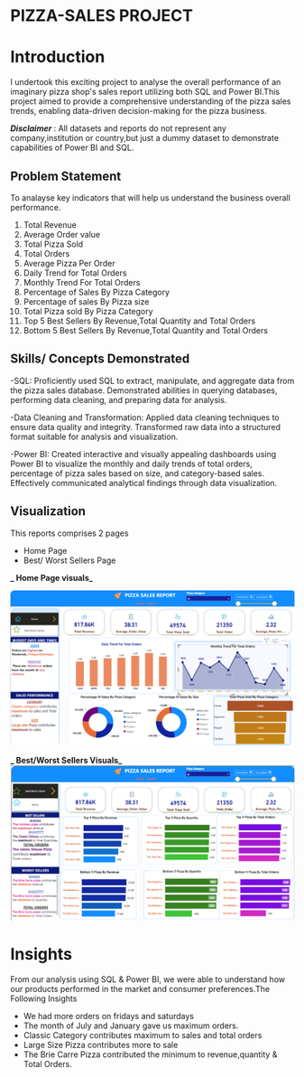 # PIZZA-SALES PROJECT

#  Introduction
I undertook this  exciting project to analyse the overall performance of an imaginary pizza shop's sales report utilizing both SQL and Power BI.This project aimed to provide a comprehensive understanding of the pizza sales trends, enabling data-driven decision-making for the pizza business.

**_Disclaimer_** : All datasets and reports do not represent any company,institution or country,but just a dummy dataset to demonstrate capabilities of Power BI and SQL.

## Problem Statement
To analayse key indicators that will help us understand the business overall performance.
1. Total Revenue
2. Average Order value
3. Total Pizza Sold
4. Total Orders
5. Average Pizza Per Order
6. Daily Trend for Total Orders
7. Monthly Trend For Total Orders
8. Percentage of Sales By Pizza Category
9. Percentage of sales By Pizza size
10. Total Pizza sold By Pizza Category
11. Top 5 Best Sellers By Revenue,Total Quantity and Total Orders
12. Bottom 5 Best Sellers By Revenue,Total Quantity and Total Orders

## Skills/ Concepts Demonstrated
-SQL: Proficiently used SQL to extract, manipulate, and aggregate data from the pizza sales database. Demonstrated abilities in querying databases, performing data cleaning, and preparing data for analysis.

-Data Cleaning and Transformation: Applied data cleaning techniques to ensure data quality and integrity. Transformed raw data into a structured format suitable for analysis and visualization.

-Power BI: Created interactive and visually appealing dashboards using Power BI to visualize the monthly and daily trends of total orders, percentage of pizza sales based on size, and category-based sales. Effectively communicated analytical findings through data visualization.

## Visualization
This reports comprises 2 pages
- Home Page
- Best/ Worst Sellers Page

**_ Home Page visuals_**
  
  ![](home1.png)

**_ Best/Worst Sellers Visuals_**
![](BestWorstseller.png)

# Insights
From our analysis using SQL & Power BI, we were able to understand how our products performed in the market and consumer preferences.The Following
Insights
- We had more orders on fridays and saturdays
- The month of July and January gave us maximum orders.
- Classic Category contributes maximum to sales and total orders
- Large Size Pizza contributes more to sale
- The Brie Carre Pizza contributed the minimum to revenue,quantity & Total Orders.

  





